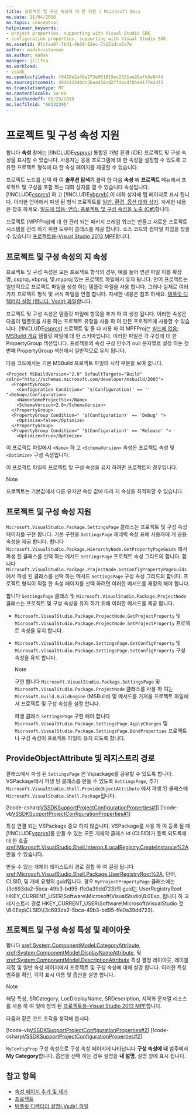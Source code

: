 ```yaml
---
title: 프로젝트 및 구성 속성에 대 한 지원 | Microsoft Docs
ms.date: 11/04/2016
ms.topic: conceptual
helpviewer_keywords:
- project properties, supporting with Visual Studio SDK
- configuration properties, supporting with Visual Studio SDK
ms.assetid: 9fcfaa0f-7b41-4b68-82ec-7a151dca5d7e
author: madskristensen
ms.author: madsk
manager: jillfra
ms.workload:
- vssdk
ms.openlocfilehash: f0428e2af6e273e961815ec2521ae26afb5e844d
ms.sourcegitcommit: 40d612240dc5bea418cd27fdacdf85ea177e2df3
ms.translationtype: MT
ms.contentlocale: ko-KR
ms.lasthandoff: 05/29/2019
ms.locfileid: "66322395"
---
```

# <a name="support-for-project-and-configuration-properties"></a>프로젝트 및 구성 속성 지원
합니다 **속성** 창에는 [!INCLUDE[vsprvs](../../code-quality/includes/vsprvs_md.md)] 통합된 개발 환경 (IDE) 프로젝트 및 구성 속성을 표시할 수 있습니다. 사용자는 응용 프로그램에 대 한 속성을 설정할 수 있도록 고유한 프로젝트 형식에 대 한 속성 페이지를 제공할 수 있습니다.

 프로젝트 노드를 선택 하 여 **솔루션 탐색기** 클릭 한 다음 **속성** 에 **프로젝트** 메뉴에서 프로젝트 및 구성을 포함 하는 대화 상자를 열 수 있습니다 속성입니다. [!INCLUDE[csprcs](../../data-tools/includes/csprcs_md.md)] 하 고 [!INCLUDE[vbprvb](../../code-quality/includes/vbprvb_md.md)],이 대화 상자에 탭 페이지로 표시 됩니다. 이러한 언어에서 파생 된 형식 프로젝트를 [일반, 환경, 옵션 대화 상자](../../ide/reference/general-environment-options-dialog-box.md). 자세한 내용은 참조 하세요. [빌드에 없음: 연습: 프로젝트 및 구성 속성을 노출 (C#)](https://msdn.microsoft.com/library/d850d63b-25e2-4505-9f3d-eb038d7c1d0e)합니다.

 프로젝트 (MPFProj)에 대 한 관리 되는 패키지 프레임 워크는 만들고 새로운 프로젝트 시스템을 관리 하기 위한 도우미 클래스를 제공 합니다. 소스 코드와 컴파일 지침을 찾을 수 있습니다 [프로젝트용-Visual Studio 2013 MPF](https://github.com/tunnelvisionlabs/MPFProj10)합니다.

## <a name="persistence-of-project-and-configuration-properties"></a>프로젝트 및 구성 속성의 지 속성
 프로젝트 및 구성 속성은 모든 프로젝트 형식의 경우, 예를 들어 연관 파일 이름 확장명,.csproj,.vbproj, 및.myproj 있는 프로젝트 파일에서 유지 됩니다. 언어 프로젝트는 일반적으로 프로젝트 파일을 생성 하는 템플릿 파일을 사용 합니다. 그러나 실제로 여러 가지 프로젝트 형식 및 서식 파일을 연결 합니다. 자세한 내용은 참조 하세요. [템플릿 디렉터리 설명 (합니다. Vsdir) 파일](../../extensibility/internals/template-directory-description-dot-vsdir-files.md)합니다.

 프로젝트 및 구성 속성은 템플릿 파일에 항목을 추가 하 여 생성 됩니다. 이러한 속성은 다음이 템플릿을 사용 하는 프로젝트 유형을 사용 하 여 만든 프로젝트에 사용할 수 있습니다. [!INCLUDE[csprcs](../../data-tools/includes/csprcs_md.md)] 프로젝트 및 둘 다 사용 하 여 MPFProj는 [빌드에 없음: MSBuild 개요](/previous-versions/visualstudio/visual-studio-2008/ms171452(v=vs.90)) 템플릿 파일에 대 한 스키마입니다. 이러한 파일은 각 구성에 대 한 PropertyGroup 섹션입니다. 프로젝트의 속성 구성 인수가 null 문자열로 설정 하는 첫 번째 PropertyGroup 섹션에서 일반적으로 유지 됩니다.

 다음 코드에서는 기본 MSBuild 프로젝트 파일의 시작 부분을 보여 줍니다.

```
<Project MSBuildVersion="2.0" DefaultTargets="Build" xmlns="http://schemas.microsoft.com/developer/msbuild/2003">
  <PropertyGroup>
    <Configuration Condition=" '$(Configuration)' == '' ">Debug</Configuration>
    <Name>SomeProjectSix</Name>
    <SchemaVersion>2.0</SchemaVersion>
  </PropertyGroup>
  <PropertyGroup Condition=" '$(Configuration)' == 'Debug' ">
    <Optimize>false</Optimize>
  </PropertyGroup>
  <PropertyGroup Condition=" '$(Configuration)' == 'Release' ">
    <Optimize>true</Optimize>
```

 이 프로젝트 파일에서 `<Name>` 하 고 `<SchemaVersion>` 속성은 프로젝트 속성 및 `<Optimize>` 구성 속성입니다.

 이 프로젝트 파일의 프로젝트 및 구성 속성을 유지 하려면 프로젝트의 경우입니다.

> [!NOTE]
> 프로젝트는 기본값에서 다른 유지만 속성 값에 따라 지 속성을 최적화할 수 있습니다.

## <a name="support-for-project-and-configuration-properties"></a>프로젝트 및 구성 속성 지원
 `Microsoft.VisualStudio.Package.SettingsPage` 클래스는 프로젝트 및 구성 속성 페이지를 구현 합니다. 기본 구현을 `SettingsPage` 제네릭 속성 표에 사용자에 게 공용 속성을 제공 합니다. 합니다 `Microsoft.VisualStudio.Package.HierarchyNode.GetPropertyPageGuids` 에서 파생 된 클래스를 선택 하는 메서드 `SettingsPage` 프로젝트 속성 그리드의 합니다. 합니다 `Microsoft.VisualStudio.Package.ProjectNode.GetConfigPropertyPageGuids` 에서 파생 된 클래스를 선택 하는 메서드 `SettingsPage` 구성 속성 그리드의 합니다. 프로젝트 형식이 적절 한 속성 페이지를 선택 하려면 이러한 메서드를 재정의 해야 합니다.

 합니다 `SettingsPage` 클래스 및 `Microsoft.VisualStudio.Package.ProjectNode` 클래스는 프로젝트 및 구성 속성을 유지 하기 위해 이러한 메서드를 제공 합니다.

- `Microsoft.VisualStudio.Package.ProjectNode.GetProjectProperty` 및 `Microsoft.VisualStudio.Package.ProjectNode.SetProjectProperty` 프로젝트 속성을 유지 합니다.

- `Microsoft.VisualStudio.Package.SettingsPage.GetConfigProperty` 및 `Microsoft.VisualStudio.Package.SettingsPage.SetConfigProperty` 구성 속성을 유지 합니다.

  > [!NOTE]
  > 구현 합니다 `Microsoft.VisualStudio.Package.SettingsPage` 및 `Microsoft.VisualStudio.Package.ProjectNode` 클래스를 사용 하 여는 `Microsoft.Build.BuildEngine` (MSBuild) 및 메서드를 가져올 프로젝트 파일에서 프로젝트 및 구성 속성을 설정 합니다.

  파생 클래스 `SettingsPage` 구현 해야 합니다 `Microsoft.VisualStudio.Package.SettingsPage.ApplyChanges` 및 `Microsoft.VisualStudio.Package.SettingsPage.BindProperties` 프로젝트나 구성 속성이 프로젝트 파일의 유지 되도록 합니다.

## <a name="provideobjectattribute-and-registry-path"></a>ProvideObjectAttribute 및 레지스트리 경로
 클래스에서 파생 된 `SettingsPage` 은 Vspackage를 공유할 수 있도록 합니다. VSPackage에서 파생 된 클래스를 만들 수 있도록 `SettingsPage`, 추가 `Microsoft.VisualStudio.Shell.ProvideObjectAttribute` 에서 파생 된 클래스에 `Microsoft.VisualStudio.Shell.Package`입니다.

 [!code-csharp[VSSDKSupportProjectConfigurationProperties#1](../../extensibility/internals/codesnippet/CSharp/support-for-project-and-configuration-properties_1.cs)]
 [!code-vb[VSSDKSupportProjectConfigurationProperties#1](../../extensibility/internals/codesnippet/VisualBasic/support-for-project-and-configuration-properties_1.vb)]

 특성 연결 되는 VSPackage 중요 하지 않습니다. VSPackage를 사용 하 여 등록 될 때 [!INCLUDE[vsprvs](../../code-quality/includes/vsprvs_md.md)]를 만들 수 있는 모든 개체의 클래스 id (CLSID)가 등록 되도록에 대 한 호출 <xref:Microsoft.VisualStudio.Shell.Interop.ILocalRegistry.CreateInstance%2A> 만들 수 있습니다.

 만들 수 있는 개체의 레지스트리 경로 결합 하 여 결정 됩니다 <xref:Microsoft.VisualStudio.Shell.Package.UserRegistryRoot%2A>, 단어, CLSID, 및 개체 유형의 guid입니다. 경우 `MyProjectPropertyPage` 클래스에는 {3c693da2-5bca-49b3-bd95-ffe0a39dd723}의 guid는 UserRegistryRoot HKEY_CURRENT_USER\Software\Microsoft\VisualStudio\8.0Exp, 됩니다 하 고 레지스트리 경로 HKEY_CURRENT_USER\Software\Microsoft\VisualStudio 것 \8.0Exp\CLSID\\{3c693da2-5bca-49b3-bd95-ffe0a39dd723}.

## <a name="project-and-configuration-property-attributes-and-layout"></a>프로젝트 및 구성 속성 특성 및 레이아웃
 합니다 <xref:System.ComponentModel.CategoryAttribute>, <xref:System.ComponentModel.DisplayNameAttribute>, 및 <xref:System.ComponentModel.DescriptionAttribute> 특성 결정 레이아웃, 레이블 지정 및 일반 속성 페이지에서 프로젝트 및 구성 속성에 대해 설명 합니다. 이러한 특성 범주를 확인, 각각 표시 이름 및 옵션을 설명 합니다.

> [!NOTE]
> 해당 특성, SRCategory, LocDisplayName, SRDescription, 지역화 문자열 리소스를 사용 하 여 및에 정의 된 [프로젝트용-Visual Studio 2013 MPF](https://github.com/tunnelvisionlabs/MPFProj10)합니다.

 다음과 같은 코드 조각을 생각해 봅시다.

 [!code-vb[VSSDKSupportProjectConfigurationProperties#2](../../extensibility/internals/codesnippet/VisualBasic/support-for-project-and-configuration-properties_2.vb)]
 [!code-csharp[VSSDKSupportProjectConfigurationProperties#2](../../extensibility/internals/codesnippet/CSharp/support-for-project-and-configuration-properties_2.cs)]

 `MyConfigProp` 구성 속성으로 구성 속성 페이지에 나타납니다 **구성 속성에 내** 범주에서 **My Category**합니다. 옵션을 선택 하는 경우 설명을 **내 설명**, 설명 창에 표시 됩니다.

## <a name="see-also"></a>참고 항목
- [속성 페이지 추가 및 제거](../../extensibility/adding-and-removing-property-pages.md)
- [프로젝트](../../extensibility/internals/projects.md)
- [템플릿 디렉터리 설명(.Vsdir) 파일](../../extensibility/internals/template-directory-description-dot-vsdir-files.md)
